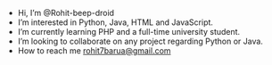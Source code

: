 - Hi, I’m @Rohit-beep-droid
- I’m interested in Python, Java, HTML and JavaScript.
- I’m currently learning PHP and a full-time university student.
- I’m looking to collaborate on any project regarding Python or Java.
- How to reach me rohit7barua@gmail.com
